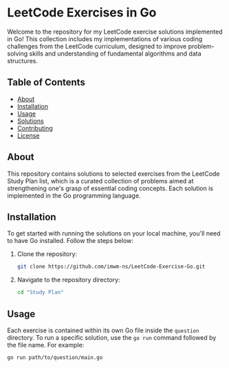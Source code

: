 # LeetCode Exercises in Go

Welcome to the repository for my LeetCode exercise solutions implemented in Go! This collection includes my implementations of various coding challenges from the LeetCode curriculum, designed to improve problem-solving skills and understanding of fundamental algorithms and data structures.

## Table of Contents

- [About](#about)
- [Installation](#installation)
- [Usage](#usage)
- [Solutions](#solutions)
- [Contributing](#contributing)
- [License](#license)

## About

This repository contains solutions to selected exercises from the LeetCode Study Plan list, which is a curated collection of problems aimed at strengthening one's grasp of essential coding concepts. Each solution is implemented in the Go programming language.

## Installation

To get started with running the solutions on your local machine, you'll need to have Go installed. Follow the steps below:

1. Clone the repository:
    ```sh
    git clone https://github.com/imwm-ns/LeetCode-Exercise-Go.git
    ```
2. Navigate to the repository directory:
    ```sh
    cd "Study Plan"
    ```

## Usage

Each exercise is contained within its own Go file inside the `question` directory. To run a specific solution, use the `go run` command followed by the file name. For example:

```sh
go run path/to/question/main.go

